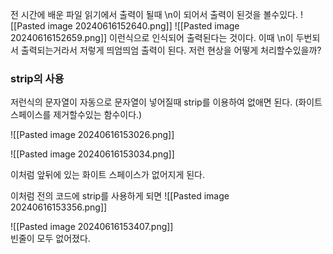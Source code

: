 전 시간에 배운 파일 읽기에서 출력이 될때 \\n이 되어서 출력이 된것을 볼수있다.
![[Pasted image 20240616152640.png]]
![[Pasted image 20240616152659.png]]
이런식으로 인식되어 출력된다는 것이다.
이때 \\n이 두번되서 출력되는거라서 저렇게 띄엄띄엄 출력이 된다.
저런 현상을 어떻게 처리할수있을까? 

### strip의 사용
저런식의 문자열이 자동으로 문자열이 넣어질때 strip를 이용하여 없애면 된다. (화이트 스페이스를 제거할수있는 함수이다.)

![[Pasted image 20240616153026.png]]

![[Pasted image 20240616153034.png]]

이처럼 앞뒤에 있는 화이트 스페이스가 없어지게 된다.


이처럼 전의 코드에 strip를 사용하게 되면 
![[Pasted image 20240616153356.png]]

![[Pasted image 20240616153407.png]]\
빈줄이 모두 없어졌다.